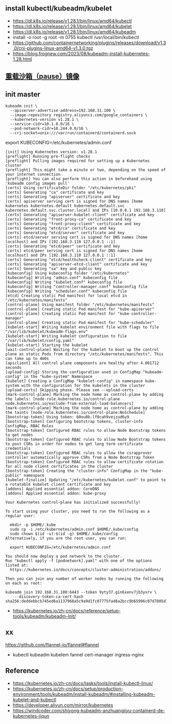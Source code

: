 ## install kubectl/kubeadm/kubelet

- https://dl.k8s.io/release/v1.28.1/bin/linux/amd64/kubectl
- https://dl.k8s.io/release/v1.28.1/bin/linux/amd64/kubelet
- https://dl.k8s.io/release/v1.28.1/bin/linux/amd64/kubeadm
- install -o root -g root -m 0755 kubectl /usr/local/bin/kubectl
- https://github.com/containernetworking/plugins/releases/download/v1.3.0/cni-plugins-linux-amd64-v1.3.0.tgz
- https://blog.frognew.com/2023/08/kubeadm-install-kubernetes-1.28.html

## [重载沙箱（pause）镜像](https://kubernetes.io/zh-cn/docs/setup/production-environment/container-runtimes/#override-pause-image-containerd)

## init master

```shell
kubeadm init \
  --apiserver-advertise-address=192.168.31.100 \
  --image-repository registry.aliyuncs.com/google_containers \
  --kubernetes-version v1.28.1 \
  --service-cidr=10.1.0.0/16 \
  --pod-network-cidr=10.244.0.0/16 \
  --cri-socket=unix:///var/run/containerd/containerd.sock
```

export KUBECONFIG=/etc/kubernetes/admin.conf

```shell
[init] Using Kubernetes version: v1.28.1
[preflight] Running pre-flight checks
[preflight] Pulling images required for setting up a Kubernetes cluster
[preflight] This might take a minute or two, depending on the speed of your internet connection
[preflight] You can also perform this action in beforehand using 'kubeadm config images pull'
[certs] Using certificateDir folder "/etc/kubernetes/pki"
[certs] Generating "ca" certificate and key
[certs] Generating "apiserver" certificate and key
[certs] apiserver serving cert is signed for DNS names [home kubernetes kubernetes.default kubernetes.default.svc kubernetes.default.svc.cluster.local] and IPs [10.0.0.1 192.168.3.110]
[certs] Generating "apiserver-kubelet-client" certificate and key
[certs] Generating "front-proxy-ca" certificate and key
[certs] Generating "front-proxy-client" certificate and key
[certs] Generating "etcd/ca" certificate and key
[certs] Generating "etcd/server" certificate and key
[certs] etcd/server serving cert is signed for DNS names [home localhost] and IPs [192.168.3.110 127.0.0.1 ::1]
[certs] Generating "etcd/peer" certificate and key
[certs] etcd/peer serving cert is signed for DNS names [home localhost] and IPs [192.168.3.110 127.0.0.1 ::1]
[certs] Generating "etcd/healthcheck-client" certificate and key
[certs] Generating "apiserver-etcd-client" certificate and key
[certs] Generating "sa" key and public key
[kubeconfig] Using kubeconfig folder "/etc/kubernetes"
[kubeconfig] Writing "admin.conf" kubeconfig file
[kubeconfig] Writing "kubelet.conf" kubeconfig file
[kubeconfig] Writing "controller-manager.conf" kubeconfig file
[kubeconfig] Writing "scheduler.conf" kubeconfig file
[etcd] Creating static Pod manifest for local etcd in "/etc/kubernetes/manifests"
[control-plane] Using manifest folder "/etc/kubernetes/manifests"
[control-plane] Creating static Pod manifest for "kube-apiserver"
[control-plane] Creating static Pod manifest for "kube-controller-manager"
[control-plane] Creating static Pod manifest for "kube-scheduler"
[kubelet-start] Writing kubelet environment file with flags to file "/var/lib/kubelet/kubeadm-flags.env"
[kubelet-start] Writing kubelet configuration to file "/var/lib/kubelet/config.yaml"
[kubelet-start] Starting the kubelet
[wait-control-plane] Waiting for the kubelet to boot up the control plane as static Pods from directory "/etc/kubernetes/manifests". This can take up to 4m0s
[apiclient] All control plane components are healthy after 4.001712 seconds
[upload-config] Storing the configuration used in ConfigMap "kubeadm-config" in the "kube-system" Namespace
[kubelet] Creating a ConfigMap "kubelet-config" in namespace kube-system with the configuration for the kubelets in the cluster
[upload-certs] Skipping phase. Please see --upload-certs
[mark-control-plane] Marking the node home as control-plane by adding the labels: [node-role.kubernetes.io/control-plane node.kubernetes.io/exclude-from-external-load-balancers]
[mark-control-plane] Marking the node home as control-plane by adding the taints [node-role.kubernetes.io/control-plane:NoSchedule]
[bootstrap-token] Using token: 60ou8b.lf0cah9vejzud6y9
[bootstrap-token] Configuring bootstrap tokens, cluster-info ConfigMap, RBAC Roles
[bootstrap-token] Configured RBAC rules to allow Node Bootstrap tokens to get nodes
[bootstrap-token] Configured RBAC rules to allow Node Bootstrap tokens to post CSRs in order for nodes to get long term certificate credentials
[bootstrap-token] Configured RBAC rules to allow the csrapprover controller automatically approve CSRs from a Node Bootstrap Token
[bootstrap-token] Configured RBAC rules to allow certificate rotation for all node client certificates in the cluster
[bootstrap-token] Creating the "cluster-info" ConfigMap in the "kube-public" namespace
[kubelet-finalize] Updating "/etc/kubernetes/kubelet.conf" to point to a rotatable kubelet client certificate and key
[addons] Applied essential addon: CoreDNS
[addons] Applied essential addon: kube-proxy

Your Kubernetes control-plane has initialized successfully!

To start using your cluster, you need to run the following as a regular user:

  mkdir -p $HOME/.kube
  sudo cp -i /etc/kubernetes/admin.conf $HOME/.kube/config
  sudo chown $(id -u):$(id -g) $HOME/.kube/config
Alternatively, if you are the root user, you can run:

  export KUBECONFIG=/etc/kubernetes/admin.conf

You should now deploy a pod network to the cluster.
Run "kubectl apply -f [podnetwork].yaml" with one of the options listed at:
  https://kubernetes.io/docs/concepts/cluster-administration/addons/

Then you can join any number of worker nodes by running the following on each as root:

kubeadm join 192.168.31.100:6443 --token 9yty37.gin6xenv7jb3yxrv \
	--discovery-token-ca-cert-hash sha256:deddebbcb745ed6a1137968a5c9a9d1fc07775fad8a2bcc9b65996c07d7805d1
```

- https://kubernetes.io/zh-cn/docs/reference/setup-tools/kubeadm/kubeadm-init/

## xx

https://github.com/flannel-io/flannel#flannel

- kubectl kubeadm kubelem fannel cert-manager ingress-nginx

## Reference

- https://kubernetes.io/zh-cn/docs/tasks/tools/install-kubectl-linux/
- https://kubernetes.io/zh-cn/docs/setup/production-environment/tools/kubeadm/install-kubeadm/#installing-kubeadm-kubelet-and-kubectl
- https://developer.aliyun.com/mirror/kubernetes
- https://windcoder.com/shiyong-kubeadm-anzhuangjiyu-containerd-de-kubernetes-jiqun
